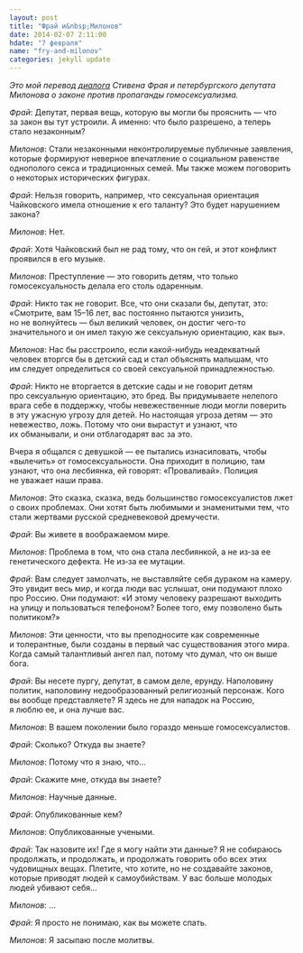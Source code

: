 ```yaml
---
layout: post
title: "Фрай и&nbsp;Милонов"
date: 2014-02-07 2:11:00
hdate: "7 февраля"
name: "fry-and-milonov"
categories: jekyll update
---
```

_Это мой перевод [диалога](http://www.youtube.com/watch?v=5eI0oYTZL2Q) Стивена Фрая и&nbsp;петербургского депутата Милонова о&nbsp;законе против пропаганды гомосексуализма._

_Фрай_: Депутат, первая вещь, которую вы&nbsp;могли&nbsp;бы прояснить&nbsp;— что за&nbsp;закон вы&nbsp;тут устроили. А&nbsp;именно: что было разрешено, а&nbsp;теперь стало незаконным?

_Милонов_: Стали незаконными неконтролируемые публичные заявления, которые формируют неверное впечатление о&nbsp;социальном равенстве однополого секса и&nbsp;традиционных семей. Мы&nbsp;также можем поговорить о&nbsp;некоторых исторических фигурах.

_Фрай_: Нельзя говорить, например, что сексуальная ориентация Чайковского имела отношение к&nbsp;его таланту? Это будет  нарушением закона?

_Милонов_: Нет.

_Фрай_: Хотя Чайковский был не&nbsp;рад тому, что он&nbsp;гей, и&nbsp;этот конфликт проявился в&nbsp;его музыке.

_Милонов_: Преступление&nbsp;— это говорить детям, что только гомосексуальность делала его столь одаренным.

_Фрай_: Никто так не&nbsp;говорит. Все, что они сказали&nbsp;бы, депутат, это: «Смотрите, вам 15&ndash;16 лет, вас постоянно пытаются унизить, но&nbsp;не&nbsp;волнуйтесь&nbsp;— был великий человек, он&nbsp;достиг чего-то значительного и&nbsp;он&nbsp;имел такую&nbsp;же сексуальную ориентацию, как&nbsp;вы».

_Милонов_: Нас&nbsp;бы расстроило, если какой-нибудь неадекватный человек вторгся&nbsp;бы в&nbsp;детский сад и&nbsp;стал объяснять малышам, что им&nbsp;следует определиться со&nbsp;своей сексуальной принадлежностью.

_Фрай_: Никто не&nbsp;вторгается в&nbsp;детские сады и&nbsp;не&nbsp;говорит детям про&nbsp;сексуальную ориентацию, это бред. Вы придумываете нелепого врага  себе в&nbsp;поддержку, чтобы невежественные люди могли поверить в&nbsp;эту ужасную угрозу для&nbsp;детей. Но&nbsp;настоящая угроза детям — это невежество, ложь. Потому что они вырастут и&nbsp;узнают, что их&nbsp;обманывали, и&nbsp;они отблагодарят вас за&nbsp;это.

Вчера я&nbsp;общался с&nbsp;девушкой&nbsp;— ее&nbsp;пытались изнасиловать, чтобы «вылечить» от&nbsp;гомосексуальности. Она приходит в&nbsp;полицию, там узнают, что она лесбиянка, ей&nbsp;говорят: «Проваливай». Полиция не&nbsp;уважает наши права.

_Милонов_: Это сказка, сказка, ведь большинство гомосексуалистов лжет о&nbsp;своих проблемах. Они хотят быть любимыми и&nbsp;знаменитыми тем, что стали жертвами русской средневековой дремучести.

_Фрай_: Вы живете в&nbsp;воображаемом мире.

_Милонов_: Проблема в&nbsp;том, что она стала лесбиянкой, а&nbsp;не&nbsp;из&#8209;за&nbsp;ее генетического дефекта. Не&nbsp;из&#8209;за&nbsp;ее&nbsp;мутации.

_Фрай_: Вам следует замолчать, не&nbsp;выставляйте себя дураком на камеру. Это увидит весь мир, и&nbsp;когда люди вас услышат, они подумают плохо про&nbsp;Россию. Они подумают: «И этому человеку разрешают выходить на&nbsp;улицу и&nbsp;пользоваться телефоном? Более того, ему позволено быть политиком?»

_Милонов_: Эти ценности, что вы&nbsp;преподносите как современные и&nbsp;толерантные, были созданы в&nbsp;первый час существования этого мира. Когда самый талантливый ангел пал, потому что думал, что он&nbsp;выше бога.

_Фрай_: Вы&nbsp;несете пургу, депутат, в&nbsp;самом деле, ерунду. Наполовину политик, наполовину недообразованный религиозный персонаж. Кого вы&nbsp;вообще представляете? Я&nbsp;здесь не&nbsp;для нападок на Россию, я&nbsp;люблю&nbsp;ее, и&nbsp;она лучше вас.

_Милонов_: В вашем поколении было гораздо меньше гомосексуалистов.

_Фрай_: Сколько? Откуда вы&nbsp;знаете?

_Милонов_: Потому что я&nbsp;знаю, что...

_Фрай_: Скажите мне, откуда вы&nbsp;знаете?

_Милонов_: Научные данные.

_Фрай_: Опубликованные кем?

_Милонов_: Опубликованные учеными.

_Фрай_: Так назовите их! Где я&nbsp;могу найти эти данные? Я не&nbsp;собираюсь продолжать, и&nbsp;продолжать, и&nbsp;продолжать говорить обо&nbsp;всех этих чудовищных вещах. Плетите, что хотите, но&nbsp;не&nbsp;создавайте законов, которые приводят людей к&nbsp;самоубийствам. У&nbsp;вас больше молодых людей убивают себя...

_Милонов_: ...

_Фрай_: Я просто не&nbsp;понимаю, как вы&nbsp;можете спать.

_Милонов_: Я засыпаю после молитвы.
